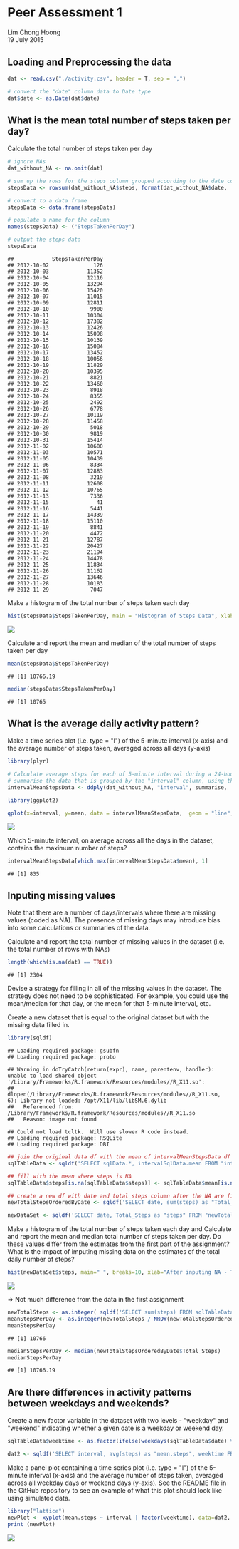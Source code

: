 # Peer Assessment 1
Lim Chong Hoong  
19 July 2015  

## Loading and Preprocessing the data


```r
dat <- read.csv("./activity.csv", header = T, sep = ",")

# convert the "date" column data to Date type
dat$date <- as.Date(dat$date) 
```

## What is the mean total number of steps taken per day?

Calculate the total number of steps taken per day 


```r
# ignore NAs
dat_without_NA <- na.omit(dat)

# sum up the rows for the steps column grouped according to the date column
stepsData <- rowsum(dat_without_NA$steps, format(dat_without_NA$date, '%Y-%m-%d'))

# convert to a data frame
stepsData <- data.frame(stepsData)

# populate a name for the column
names(stepsData) <- ("StepsTakenPerDay")

# output the steps data
stepsData
```

```
##            StepsTakenPerDay
## 2012-10-02              126
## 2012-10-03            11352
## 2012-10-04            12116
## 2012-10-05            13294
## 2012-10-06            15420
## 2012-10-07            11015
## 2012-10-09            12811
## 2012-10-10             9900
## 2012-10-11            10304
## 2012-10-12            17382
## 2012-10-13            12426
## 2012-10-14            15098
## 2012-10-15            10139
## 2012-10-16            15084
## 2012-10-17            13452
## 2012-10-18            10056
## 2012-10-19            11829
## 2012-10-20            10395
## 2012-10-21             8821
## 2012-10-22            13460
## 2012-10-23             8918
## 2012-10-24             8355
## 2012-10-25             2492
## 2012-10-26             6778
## 2012-10-27            10119
## 2012-10-28            11458
## 2012-10-29             5018
## 2012-10-30             9819
## 2012-10-31            15414
## 2012-11-02            10600
## 2012-11-03            10571
## 2012-11-05            10439
## 2012-11-06             8334
## 2012-11-07            12883
## 2012-11-08             3219
## 2012-11-11            12608
## 2012-11-12            10765
## 2012-11-13             7336
## 2012-11-15               41
## 2012-11-16             5441
## 2012-11-17            14339
## 2012-11-18            15110
## 2012-11-19             8841
## 2012-11-20             4472
## 2012-11-21            12787
## 2012-11-22            20427
## 2012-11-23            21194
## 2012-11-24            14478
## 2012-11-25            11834
## 2012-11-26            11162
## 2012-11-27            13646
## 2012-11-28            10183
## 2012-11-29             7047
```

Make a histogram of the total number of steps taken each day


```r
hist(stepsData$StepsTakenPerDay, main = "Histogram of Steps Data", xlab = "Steps Taken Per Day")
```

![](PA1_template_files/figure-html/unnamed-chunk-3-1.png) 

Calculate and report the mean and median of the total number of steps taken per day


```r
mean(stepsData$StepsTakenPerDay)
```

```
## [1] 10766.19
```

```r
median(stepsData$StepsTakenPerDay)
```

```
## [1] 10765
```

## What is the average daily activity pattern?

Make a time series plot (i.e. type = "l") of the 5-minute interval (x-axis) and the average number of steps taken, averaged across all days (y-axis)



```r
library(plyr)

# Calculate average steps for each of 5-minute interval during a 24-hour period
# summarise the data that is grouped by the "interval" column, using the mean function
intervalMeanStepsData <- ddply(dat_without_NA, "interval", summarise,  mean=mean(steps))

library(ggplot2)

qplot(x=interval, y=mean, data = intervalMeanStepsData,  geom = "line", xlab="5 min interval", ylab="No. of steps", main="Average number of steps taken that is averaged across all days")
```

![](PA1_template_files/figure-html/unnamed-chunk-5-1.png) 

Which 5-minute interval, on average across all the days in the dataset, contains the maximum number of steps?


```r
intervalMeanStepsData[which.max(intervalMeanStepsData$mean), 1]
```

```
## [1] 835
```

## Inputing missing values
Note that there are a number of days/intervals where there are missing values (coded as NA). The presence of missing days may introduce bias into some calculations or summaries of the data.

Calculate and report the total number of missing values in the dataset (i.e. the total number of rows with NAs)


```r
length(which(is.na(dat) == TRUE))
```

```
## [1] 2304
```

Devise a strategy for filling in all of the missing values in the dataset. The strategy does not need to be sophisticated. For example, you could use the mean/median for that day, or the mean for that 5-minute interval, etc.

Create a new dataset that is equal to the original dataset but with the missing data filled in.


```r
library(sqldf)
```

```
## Loading required package: gsubfn
## Loading required package: proto
```

```
## Warning in doTryCatch(return(expr), name, parentenv, handler): unable to load shared object '/Library/Frameworks/R.framework/Resources/modules//R_X11.so':
##   dlopen(/Library/Frameworks/R.framework/Resources/modules//R_X11.so, 6): Library not loaded: /opt/X11/lib/libSM.6.dylib
##   Referenced from: /Library/Frameworks/R.framework/Resources/modules//R_X11.so
##   Reason: image not found
```

```
## Could not load tcltk.  Will use slower R code instead.
## Loading required package: RSQLite
## Loading required package: DBI
```

```r
## join the original data df with the mean of intervalMeanStepsData df based on the Date and Interval value
sqlTableData <- sqldf('SELECT sqlData.*, intervalSqlData.mean FROM "intervalMeanStepsData" as intervalSqlData JOIN "dat" as sqldata ON sqldata.interval = intervalSqlData.interval ORDER BY sqlData.date, sqlData.interval ') 

## fill with the mean where steps is NA
sqlTableData$steps[is.na(sqlTableData$steps)] <- sqlTableData$mean[is.na(sqlTableData$steps)]

## create a new df with date and total steps column after the NA are filled in
newTotalStepsOrderedByDate <- sqldf('SELECT date, sum(steps) as "Total_Steps" FROM sqlTableData GROUP BY date ORDER BY date');

newDataSet <- sqldf('SELECT date, Total_Steps as "steps" FROM "newTotalStepsOrderedByDate" ORDER BY date');
```

Make a histogram of the total number of steps taken each day and Calculate and report the mean and median total number of steps taken per day. Do these values differ from the estimates from the first part of the assignment? What is the impact of imputing missing data on the estimates of the total daily number of steps?


```r
hist(newDataSet$steps, main=" ", breaks=10, xlab="After inputing NA - Total no. of steps taken daily")
```

![](PA1_template_files/figure-html/unnamed-chunk-9-1.png) 

=> Not much difference from the data in the first assignment 


```r
newTotalSteps <- as.integer( sqldf('SELECT sum(steps) FROM sqlTableData') );
meanStepsPerDay <- as.integer(newTotalSteps / NROW(newTotalStepsOrderedByDate) )
meanStepsPerDay
```

```
## [1] 10766
```

```r
medianStepsPerDay <- median(newTotalStepsOrderedByDate$Total_Steps)
medianStepsPerDay
```

```
## [1] 10766.19
```

## Are there differences in activity patterns between weekdays and weekends?

Create a new factor variable in the dataset with two levels - "weekday" and "weekend" indicating whether a given date is a weekday or weekend day.


```r
sqlTableData$weektime <- as.factor(ifelse(weekdays(sqlTableData$date) %in% c("Saturday","Sunday"),"weekend", "weekday"))

dat2 <- sqldf('SELECT interval, avg(steps) as "mean.steps", weektime FROM sqlTableData GROUP BY weektime, interval ORDER BY interval ')
```

Make a panel plot containing a time series plot (i.e. type = "l") of the 5-minute interval (x-axis) and the average number of steps taken, averaged across all weekday days or weekend days (y-axis). See the README file in the GitHub repository to see an example of what this plot should look like using simulated data.


```r
library("lattice")
newPlot <- xyplot(mean.steps ~ interval | factor(weektime), data=dat2, type = 'l', main="Average no. of steps taken \nAveraged across all weekday days or weekend days", xlab="5min interval", ylab="Average no of steps taken")
print (newPlot)    
```

![](PA1_template_files/figure-html/unnamed-chunk-12-1.png) 
